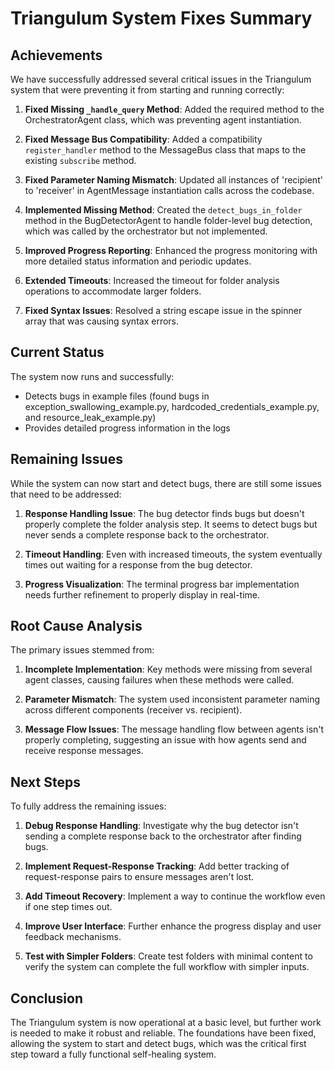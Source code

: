 # Triangulum System Fixes Summary

## Achievements

We have successfully addressed several critical issues in the Triangulum system that were preventing it from starting and running correctly:

1. **Fixed Missing `_handle_query` Method**: Added the required method to the OrchestratorAgent class, which was preventing agent instantiation.

2. **Fixed Message Bus Compatibility**: Added a compatibility `register_handler` method to the MessageBus class that maps to the existing `subscribe` method.

3. **Fixed Parameter Naming Mismatch**: Updated all instances of 'recipient' to 'receiver' in AgentMessage instantiation calls across the codebase.

4. **Implemented Missing Method**: Created the `detect_bugs_in_folder` method in the BugDetectorAgent to handle folder-level bug detection, which was called by the orchestrator but not implemented.

5. **Improved Progress Reporting**: Enhanced the progress monitoring with more detailed status information and periodic updates.

6. **Extended Timeouts**: Increased the timeout for folder analysis operations to accommodate larger folders.

7. **Fixed Syntax Issues**: Resolved a string escape issue in the spinner array that was causing syntax errors.

## Current Status

The system now runs and successfully:
- Detects bugs in example files (found bugs in exception_swallowing_example.py, hardcoded_credentials_example.py, and resource_leak_example.py)
- Provides detailed progress information in the logs

## Remaining Issues

While the system can now start and detect bugs, there are still some issues that need to be addressed:

1. **Response Handling Issue**: The bug detector finds bugs but doesn't properly complete the folder analysis step. It seems to detect bugs but never sends a complete response back to the orchestrator.

2. **Timeout Handling**: Even with increased timeouts, the system eventually times out waiting for a response from the bug detector.

3. **Progress Visualization**: The terminal progress bar implementation needs further refinement to properly display in real-time.

## Root Cause Analysis

The primary issues stemmed from:

1. **Incomplete Implementation**: Key methods were missing from several agent classes, causing failures when these methods were called.

2. **Parameter Mismatch**: The system used inconsistent parameter naming across different components (receiver vs. recipient).

3. **Message Flow Issues**: The message handling flow between agents isn't properly completing, suggesting an issue with how agents send and receive response messages.

## Next Steps

To fully address the remaining issues:

1. **Debug Response Handling**: Investigate why the bug detector isn't sending a complete response back to the orchestrator after finding bugs.

2. **Implement Request-Response Tracking**: Add better tracking of request-response pairs to ensure messages aren't lost.

3. **Add Timeout Recovery**: Implement a way to continue the workflow even if one step times out.

4. **Improve User Interface**: Further enhance the progress display and user feedback mechanisms.

5. **Test with Simpler Folders**: Create test folders with minimal content to verify the system can complete the full workflow with simpler inputs.

## Conclusion

The Triangulum system is now operational at a basic level, but further work is needed to make it robust and reliable. The foundations have been fixed, allowing the system to start and detect bugs, which was the critical first step toward a fully functional self-healing system.
